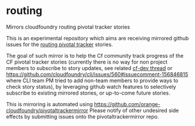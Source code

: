 # routing
Mirrors cloudfoundry routing pivotal tracker stories

This is an experimental repository which aims are receiving mirrored github issues for the [routing pivotal tracker](https://www.pivotaltracker.com/n/projects/1358110) stories.

The goal of such mirror is to help the Cf community track progress of the CF pivotal tracker stories (currently there is no way for non project members to subscribe to story updates, see related [cf-dev thread](http://cf-dev.70369.x6.nabble.com/cf-dev-FW-issue-tracker-permissions-tt2763.html#a5014) or https://github.com/cloudfoundry/cli/issues/560#issuecomment-156846815 where CLI team PM tried to add non-team members to provide ways to check story status), by leveraging github watch features to selectively subscribe to existing mirrored stories, or up-to-come future stories.

This is mirroring is automated using https://github.com/orange-cloudfoundry/pivotaltrackermirror Please notify of other undesired side effects by submitting issues onto the pivotaltrackermirror repo.
